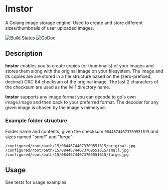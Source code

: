 # Imstor
A Golang image storage engine. Used to create and store different sizes/thumbnails of user uploaded images.

[![Build Status](https://travis-ci.org/deiwin/imstor.svg?branch=master)](https://travis-ci.org/deiwin/imstor) [![GoDoc](https://godoc.org/github.com/deiwin/imstor?status.svg)](https://godoc.org/github.com/deiwin/imstor)

## Description

**Imstor** enables you to create copies (or thumbnails) of your images and stores
them along with the original image on your filesystem. The image and its
copies are are stored in a file structure based on the (zero-prefixed, decimal)
CRC 64 checksum of the original image. The last 2 characters of the checksum
are used as the lvl 1 directory name.

**Imstor** supports any image format you can decode to go's own image.Image
and then back to your preferred format. The decoder for any given image is
chosen by the image's mimetype.

### Example folder structure
Folder name and contents, given the checksum `08446744073709551615` and
sizes named "*small*" and "*large*":
```
/configured/root/path/15/08446744073709551615/original.jpg
/configured/root/path/15/08446744073709551615/small.jpg
/configured/root/path/15/08446744073709551615/large.jpg
```

## Usage
See tests for usage examples.
